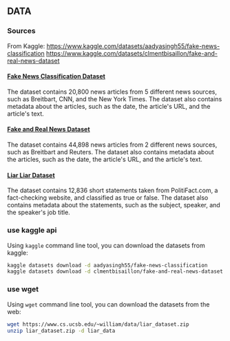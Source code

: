 ## DATA

### Sources

From Kaggle:
https://www.kaggle.com/datasets/aadyasingh55/fake-news-classification
https://www.kaggle.com/datasets/clmentbisaillon/fake-and-real-news-dataset

#### [Fake News Classification Dataset](https://www.kaggle.com/datasets/aadyasingh55/fake-news-classification)

The dataset contains 20,800 news articles from 5 different news sources, such as Breitbart, CNN, and the New York Times. The dataset also contains metadata about the articles, such as the date, the article's URL, and the article's text.

#### [Fake and Real News Dataset](https://www.kaggle.com/datasets/clmentbisaillon/fake-and-real-news-dataset)

The dataset contains 44,898 news articles from 2 different news sources, such as Breitbart and Reuters. The dataset also contains metadata about the articles, such as the date, the article's URL, and the article's text.

#### [Liar Liar Dataset](https://www.cs.ucsb.edu/~william/data/liar_dataset.zip)

The dataset contains 12,836 short statements taken from PolitiFact.com, a fact-checking website, and classified as true or false. The dataset also contains metadata about the statements, such as the subject, speaker, and the speaker's job title.

### use kaggle api

Using `kaggle` command line tool, you can download the datasets from kaggle:

```bash
kaggle datasets download -d aadyasingh55/fake-news-classification
kaggle datasets download -d clmentbisaillon/fake-and-real-news-dataset
```

### use wget

Using `wget` command line tool, you can download the datasets from the web:

```bash
wget https://www.cs.ucsb.edu/~william/data/liar_dataset.zip
unzip liar_dataset.zip -d liar_data
```
